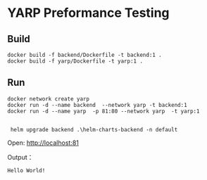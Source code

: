 # YARP Preformance Testing

## Build

```Shell
docker build -f backend/Dockerfile -t backend:1 .
docker build -f yarp/Dockerfile -t yarp:1 .
```

## Run

```Shell
docker network create yarp
docker run -d --name backend  --network yarp -t backend:1
docker run -d --name yarp  -p 81:80 --network yarp  -t yarp:1


 helm upgrade backend .\helm-charts-backend -n default
```

Open: <http://localhost:81>

Output：

```txt
Hello World!
```
